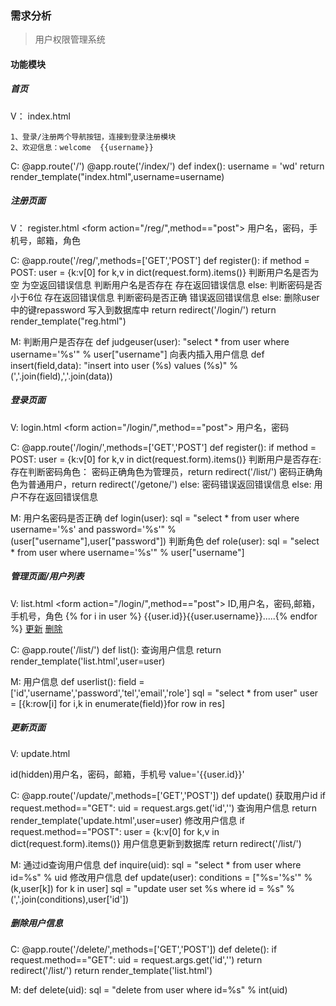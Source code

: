 ###  需求分析

>  用户权限管理系统

#### 功能模块

##### 首页

V： index.html
    
    1、登录/注册两个导航按钮，连接到登录注册模块
    2、欢迎信息：welcome  {{username}}

C:  @app.route('/')
    @app.route('/index/')
    def index():
        username = 'wd'
        return render_template("index.html",username=username)

##### 注册页面

V： register.html
    <form action="/reg/",method=="post">
    用户名，密码，手机号，邮箱，角色
    </form>
    

C:  @app.route('/reg/',methods=['GET','POST']
    def register():
        if method = POST:
            user = {k:v[0] for k,v in dict(request.form).items()}
            判断用户名是否为空
                为空返回错误信息
            判断用户名是否存在
                存在返回错误信息
            else:
                判断密码是否小于6位
                    存在返回错误信息
                判断密码是否正确
                    错误返回错误信息
		else:
		    删除user中的键repassword
		    写入到数据库中
                    return redirect('/login/')
          return render_template("reg.html")


M:  判断用户是否存在
    def judgeuser(user):
        "select * from user where username='%s'" % user["username"]
    向表内插入用户信息
    def insert(field,data):
        "insert into user (%s) values (%s)" % (','.join(field),','.join(data))

    

##### 登录页面

V:  login.html
    <form action="/login/",method=="post">
    用户名，密码

C:  @app.route('/login/',methods=['GET','POST']
    def register():
        if method = POST:
            user = {k:v[0] for k,v in dict(request.form).items()}
            判断用户是否存在:
		存在判断密码角色：
			密码正确角色为管理员，return redirect('/list/')
			密码正确角色为普通用户，return redirect('/getone/')
	         else:
			密码错误返回错误信息
	    else:
	        用户不存在返回错误信息

M:  用户名密码是否正确
    def login(user):
	 sql = "select * from user where username='%s' and password='%s'" % (user["username"],user["password"])
    判断角色
    def role(user):
	sql = "select * from user where username='%s'" % user["username"]
		        
##### 管理页面/用户列表
V:  list.html
    <form action="/login/",method=="post">
    ID,用户名，密码,邮箱，手机号，角色
    {% for i in user %} {{user.id}}{{user.username}}.....{% endfor %}
    <a href="/update/?id={{ i.id }}">更新</a> 
    <a href="/delete/?id={{ i.id }}">删除</a> 
   
    
C:  @app.route('/list/')
    def list():
        查询用户信息
        return render_template('list.html',user=user)

M:  用户信息
    def userlist():
        field = ['id','username','password','tel','email','role']
        sql = "select * from user"
        user = [{k:row[i] for i,k in enumerate(field)}for row in res]


##### 更新页面
V:  update.html
    <form action="/update/" method="POST">
    id(hidden)用户名，密码，邮箱，手机号
     value='{{user.id}}'


C:  @app.route('/update/',methods=['GET','POST'])
    def update()
        获取用户id
        if request.method=="GET":
                uid = request.args.get('id','')
		查询用户信息
                return render_template('update.html',user=user)
	修改用户信息
        if request.method=="POST":
                user = {k:v[0] for k,v in dict(request.form).items()}
		用户信息更新到数据库
                return redirect('/list/')

M:  通过id查询用户信息
    def inquire(uid):
        sql = "select * from user where id=%s" % uid
    修改用户信息
    def update(user):
        conditions = ["%s='%s'" % (k,user[k]) for k in user]
        sql = "update user set %s where id = %s" % (','.join(conditions),user['id'])


##### 删除用户信息

C:  @app.route('/delete/',methods=['GET','POST'])
def delete():
        if request.method=="GET":
                uid = request.args.get('id','')
		return redirect('/list/')
        return render_template('list.html')

M:  def delete(uid):
        sql = "delete from user where id=%s" % int(uid)
